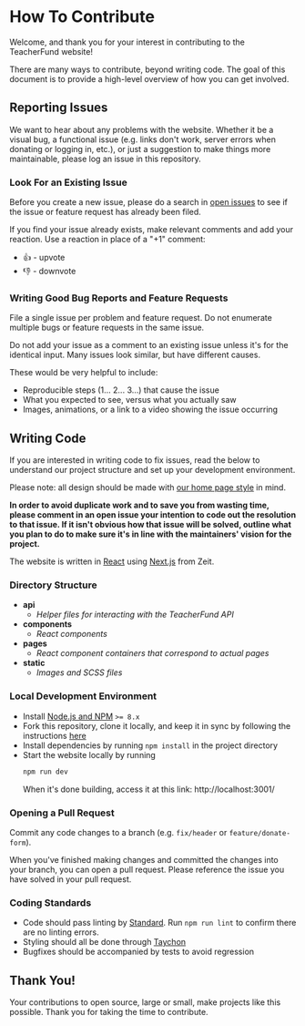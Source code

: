 # How To Contribute

Welcome, and thank you for your interest in contributing to the TeacherFund website!

There are many ways to contribute, beyond writing code. The goal of this document is to provide a high-level overview of how you can get involved.

## Reporting Issues
We want to hear about any problems with the website. Whether it be a visual bug, a functional issue (e.g. links don't work, server errors when donating or logging in, etc.), or just a suggestion to make things more maintainable, please log an issue in this repository.

### Look For an Existing Issue
Before you create a new issue, please do a search in [open issues](https://github.com/teacherfund/TeacherFund_next/issues) to see if the issue or feature request has already been filed.

If you find your issue already exists, make relevant comments and add your reaction. Use a reaction in place of a "+1" comment:

- 👍 - upvote
- 👎 - downvote

### Writing Good Bug Reports and Feature Requests
File a single issue per problem and feature request. Do not enumerate multiple bugs or feature requests in the same issue.

Do not add your issue as a comment to an existing issue unless it's for the identical input. Many issues look similar, but have different causes.

These would be very helpful to include:
- Reproducible steps (1... 2... 3...) that cause the issue
- What you expected to see, versus what you actually saw
- Images, animations, or a link to a video showing the issue occurring

## Writing Code
If you are interested in writing code to fix issues, read the below to understand our project structure and set up your development environment.

Please note: all design should be made with [our home page style](https://github.com/teacherfund/TeacherFund_next/blob/master/HomePageDesign.pdf) in mind.

**In order to avoid duplicate work and to save you from wasting time, please comment in an open issue your intention to code out the resolution to that issue. If it isn't obvious how that issue will be solved, outline what you plan to do to make sure it's in line with the maintainers' vision for the project.**

The website is written in [React](https://github.com/facebook/react/) using [Next.js](https://github.com/zeit/next.js) from Zeit. 

### Directory Structure
- **api**
  - _Helper files for interacting with the TeacherFund API_
- **components**
  - _React components_
- **pages**
  - _React component containers that correspond to actual pages_
- **static**
  - _Images and SCSS files_

### Local Development Environment
- Install [Node.js and NPM](https://nodejs.org) `>= 8.x`
- Fork this repository, clone it locally, and keep it in sync by following the instructions [here](https://help.github.com/articles/fork-a-repo/)
- Install dependencies by running `npm install` in the project directory
- Start the website locally by running
  ```bash
  npm run dev
  ```
  When it's done building, access it at this link: http://localhost:3001/

### Opening a Pull Request
Commit any code changes to a branch (e.g. `fix/header` or `feature/donate-form`).

When you've finished making changes and committed the changes into your branch, you can open a pull request. Please reference the issue you have solved in your pull request.

### Coding Standards
- Code should pass linting by [Standard](https://standardjs.com/). Run `npm run lint` to confirm there are no linting errors.
- Styling should all be done through [Taychon](https://taychons.io/docs)
- Bugfixes should be accompanied by tests to avoid regression

## Thank You!
Your contributions to open source, large or small, make projects like this possible. Thank you for taking the time to contribute.
